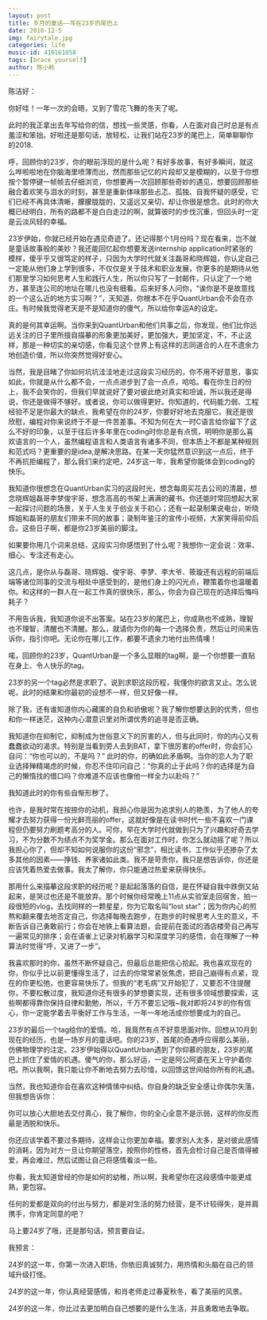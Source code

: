 ```yaml
---
layout: post
title: 岁月的童话——写在23岁的尾巴上
date: 2018-12-5
img: fairytale.jpg
categories: life
music-id: 410161058
tags: [brace yourself]
author: 陈小耗
---
```


陈洁好：

  你好哇！一年一次的会晤，又到了雪花飞舞的冬天了呢。

  此时的我正拿出去年写给你的信，想找一些灵感，你看，人在面对自己时总是有点羞涩和笨拙。好啦还是那句话，放轻松，让我们站在23岁的尾巴上，简单聊聊你的2018.

  呼，回顾你的23岁，你的眼前浮现的是什么呢？有好多故事，有好多瞬间，就这么哗啦啦地在你脑海里喷薄而出，然而那些记忆的片段却又是模糊的，以至于你想按个暂停键一帧帧去仔细浏览，你想要再一次回顾那些奇妙的遇见，想要回顾那些融合着欢笑与泪水的时刻，甚至是重新体味那些忐忑、孤独、自我怀疑的感受，它们已经不再具体清晰，朦朦胧胧的，又遥远又亲切，却让你很是想念。此时的你大概已经明白，所有的路都不是白白走过的啊，就算彼时的步伐沉重，但回头时一定是云淡风轻的幸福。


  23岁伊始，你就已经开始在遇见奇迹了。还记得那个1月份吗？现在看来，岂不就是童话故事般的美妙？我还能回忆起你想要发送internship application时紧张的模样，傻乎乎又很笃定的样子，只因为大学时代就关注磊哥和晓辉姐，你认定自己一定能从他们身上学到很多，不仅仅是关于技术和职业发展，你更多的是期待从他们那里学习如何思考人生和践行人生，所以你只写了一封邮件，只认定了一个地方，甚至连公司的地址在哪儿也没有细看。后来好多人问你，“诶你是不是故意找的一个这么近的地方实习啊？”，天知道，你根本不在乎QuantUrban会不会在亦庄。有时候我觉得老天是不是知道你的傻气，所以给你幸运A的设定。

  真的是何其幸运啊。当你来到QuantUrban和他们共事之后，你发现，他们比你远远关注的日子里所擅自描摹的形象更加美好，更加强大，更加坚定，不，不止这样，那是一种切实的亲切感，你看见这个世界上有这样的志同道合的人在不遗余力地创造价值，所以你突然觉得好安心。

  
  当然，我是目睹了你如何坑坑洼洼地走过这段实习经历的，你不用不好意思，事实如此，你就是从什么都不会，一点点进步到了会一点点，哈哈。看在你生日的份上，我不会笑你的，但我们早就说好了要对彼此绝对真实和坦诚，所以我还是得说，你还是做得不够好。或者说，你可以做得更好。你知道的，代码能力弱、工程经验不足是你最大的缺点，我希望在你的24岁，你要好好地去克服它。我还是很欣慰，编程对你来说终于不是一件苦差事。不知为何在大一时C语言给你留下了这么不好的印象，以至于往后许多年里在coding时你总是有点慌，明明你是那么喜欢语言的一个人，虽然编程语言和人类语言有诸多不同，但本质上不都是某种规则和范式吗？更重要的是idea,是解决思路。在某一天你猛然意识到这一点后，终于不再抗拒编程了，那么我们来约定吧，24岁这一年，我希望你能体会到coding的快乐。


  我知道你很想念在QuantUrban实习的这段时光，想念每周买花去公司的清晨，想念晓辉姐磊哥李梦俊宇哥，想念高高的书架上满满的藏书。你还能时常回想起大家一起探讨问题的场景，关于人生关于创业关于初心；还有一起录制果说电台，听晓辉姐和磊哥的朋友们带来不同的故事；录制年鉴汪的宣传小视频，大家笑得前仰后合。这些日子啊，都是你23岁美丽的脚注。

  如果要你用几个词来总结，这段实习你感悟到了什么呢？我想你一定会说：效率、细心、专注还有走心。

  这几点，是你从与磊哥、晓辉姐、俊宇哥、李梦、李大爷、筱璇还有远程的前端后端等诸位同事的交流与相处中感受到的，是他们身上的闪光点，鞭策着你也温暖着你。和这样的一群人在一起工作真的很快乐，那么，你会为自己现在的选择后悔吗耗子？

  不用告诉我，我知道你说不出答案。站在23岁的尾巴上，你成熟也不成熟，理智也不理智，清醒也不清醒。那么，就请你为你的每一个选择负责，然后让时间来告诉你，指引你吧。无论你在哪儿工作，都要不遗余力地付出热情噢！


  喏，回顾你的23岁，QuantUrban是一个多么显眼的tag啊，是一个你想要一直贴在身上、令人快乐的tag。


  23岁的另一个tag必然是求职了。说到求职这段历程，我懂你的欲言又止。怎么说呢，此时的结果和你最初的设想不一样，但又好像一样。

  除了我，还有谁知道你内心藏匿的自负和骄傲呢？我了解你想要达到的优秀，但也和你一样迷茫，这种内心潜意识里对所谓优秀的追寻是否正确。

  我知道你在抑制它，抑制成为世俗意义下的厉害的人，但与此同时，你的内心又有蠢蠢欲动的渴求。特别是当看到旁人去到BAT，拿下很厉害的offer时，你会扪心自问：“你也可以的，不是吗？” 此时的你，的确如此矛盾啊。当你的恋人为了职业选择殚精竭虑的时候，你忍不住叩问自己：“你真的止于此吗？你的选择是为自己的懒惰找的借口吗？你难道不应该也像他一样全力以赴吗？” 

  我知道此时的你有些自惭形秽了。 

  也许，是我时常在按捺你的动机，我担心你是因为追求别人的艳羡，为了他人的夸耀才去努力获得一份光鲜亮丽的offer，这就好像是在读书时代一些不喜欢一门课程但仍要努力刷题考高分的人。可你，早在大学时代就做到只为了兴趣和好奇去学习，不为分数不为绩点不为奖学金。那么在面对工作时，你怎么就动摇了呢？所以我担心你了，但却不知如何说服你的这份“邪念”，相比读书，工作似乎还掺杂了太多其他的因素——挣钱、养家诸如此类。我不是苛责你，我只是想告诉你，你还是应该凭着热爱去做事。我太了解你，你只能通过热爱来获得快乐。


  那用什么来描摹这段求职的经历呢？是起起落落的自信，是在怀疑自我中跌倒又站起来，是哭过也还是不能放弃。那个时候你经常晚上11点从实验室走回宿舍，拍一段很短的vlog，去找同样的一颗星星，你为它取名叫“lost star"；因为你内心的煎熬和翻来覆去地否定自己，你选择每晚去跑步，在跑步的时候思考人生的意义，不断告诉自己勇敢前行；你会在地铁上看算法题，会提前在面试的酒店楼旁自己再写一遍常见的排序；会在语雀上记录对机器学习和深度学习的感悟，会在理解了一种算法时觉得“呼，又进了一步”。

  我喜欢那时的你，虽然不断怀疑自己，但最后总能把信心拾起。我也喜欢现在的你，你似乎比以前更懂得生活了，过去的你常常紧张焦虑，把自己崩得有点紧，现在的你更松弛，也更容易快乐了。但我的“老毛病”又开始犯了，又要忍不住提醒你，不要松散过度，我知道你还有很多的梦想要实现，还有很多领域想要探索，这些啊都得靠你保持自律和勤勉，所以，千万不要忘记哦~我对即将24岁的你有信心，你一定能学着去平衡好工作与生活，一年一年地活成你想要成为的自己。


  23岁的最后一个tag给你的爱情。哈，我竟然有点不好意思面对你。回想从10月到现在的经历，也是一场岁月的童话吧。你的23岁，首尾的奇遇呼应得那么美丽，仿佛物理学的注定。23岁伊始得以QuantUrban遇到了你仰慕的朋友，23岁的尾巴上抓住了爱情的机遇。傻气的你，那么好运，一定是阿公阿婆在天上守护着你吧。所以我啊，我只能让你不断地去努力去珍惜，以回馈这世间给你所有的礼遇。

  当然，我也知道你会在喜欢这种情愫中纠结。你自身的缺乏安全感让你偶尔失落，但我想告诉你：

  你可以放心大胆地去交付真心，我了解你，你的全心全意不是示弱，这样的你反而最是洒脱和快乐。

  你还应该学着不要过多期待，这样会让你更加幸福。要求别人太多，是对彼此感情的消耗，因为对方一旦让你期望落空，按照你的性格，首先会检讨自己是否值得被爱，再会难过，然后试图让自己将感情看淡一些。

  你看，我太知道曾经的你是如何的幼稚，所以啊，我希望你在这段感情中能更成熟，更包容。

  任何的爱都是双向的付出与努力，都是对生活的努力经营，是不计较得失，是并肩携手，你肯定同意的吧？


  马上要24岁了哦，还是那句话，预言要自证。

  我预言：

  24岁的这一年，你第一次进入职场，你依旧真诚努力，用热情和头脑在自己的领域升级打怪。

  24岁的这一年，你认真经营感情，和肖老师走过春夏秋冬，看了美丽的风景。

  24岁的这一年，你比过去更加明白自己想要的是什么生活，并且勇敢地去争取。

  


